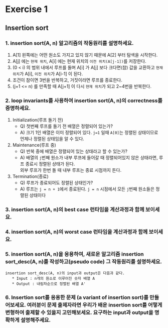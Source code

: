 # Exercise 1

## Insertion sort

### 1. insertion sort(A, n) 알고리즘의 작동원리를 설명하세요.
   1. A[1] 왼쪽에는 어떤 원소도 가지고 있지 않기 때문에 A[2] 부터 탐색을 시작한다.
   2. A[j] 에는 `현재 위치`, A[i] 에는 현재 위치의 `이전 위치(A[j-1])`를 저장한다.
   3. (0 < i) 의 범위 내에서 루프를 돌며 A[i] 가 A[j] 보다 크다면(참) 값을 교환하고 `현재 위치`가 A[i], `이전 위치`가 A[i-1] 이 된다.
   4. 조건이 참이면 3번을 반복하고, 거짓이라면 루프를 종료한다.
   5. (j+1 <= n) 를 만족할 때 A[j+1] 이 다시 `현재 위치`가 되고 2~4번을 반복한다.

### 2. loop invariants를 사용하여 insertion sort(A, n)의 correctness를 증명하세요.
   1. Initialization(루프 돌기 전)
      * Q) 첫번째 루프를 돌기 전 배열은 정렬되어 있는가?
      * A) 크기 1인 배열은 이미 정렬되어 있다. `j=1` 일때 `A[0]`는 정렬된 상태이므로 언제나 정렬된 상태임을 알 수 있다.
   2. Maintenance(루프 중)
      * Q) 반복 중에 배열은 정렬되어 있는 상태라고 할 수 있는가?
      * A) 배열의 `j`번째 원소가 내부 루프에 들어갈 때 정렬되어있지 않은 상태라면, 루프 종료시 정렬된 상태가 된다.  
           외부 루프가 한번 돌 때 내부 루프는 종료 시점까지 돈다.
   3. Termination(종료)
      * Q) 루프가 종료되어도 정렬된 상태인가?
      * A) 루프는 `j = n + 1`에서 종료된다. `j = n` 시점에서 모든 `j`번째 원소들은 정렬된 상태이다

### 3. insertion sort(A, n)의 best case 런타임을 계산과정과 함께 보이세요.
   

### 4. insertion sort(A, n)의 worst case 런타임을 계산과정과 함께 보이세요.

### 5. insertion sort(A, n)을 응용하여, 새로운 알고리즘 insertion sort_desc(A, n)를 작성하고(pseudo code) 그 작동원리를 설명하세요. 
```
insertion sort_desc(A, n)의 input과 output은 다음과 같다.
   * Input : n개의 원소로 이루어진 숫자 배열 A
   * Output : 내림차순으로 정렬된 배열 A'
```

### 6. Insertion sort를 응용한 문제 (a variant of insertion sort)를 만들어보세요. 여러분이 문제 출제자라면 우리가 배운 insertion sort를 어떻게 변형하여 출제할 수 있을지 고민해보세요. 요구하는 input과 output을 명확하게 설명해주세요.
